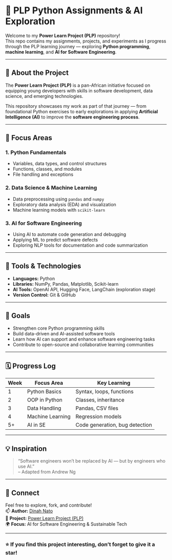# 🌟 PLP Python Assignments & AI Exploration

Welcome to my **Power Learn Project (PLP)** repository!  
This repo contains my assignments, projects, and experiments as I progress through the PLP learning journey — exploring **Python programming**, **machine learning**, and **AI for Software Engineering**.

---

## 🧠 About the Project

The **Power Learn Project (PLP)** is a pan-African initiative focused on equipping young developers with skills in software development, data science, and emerging technologies.  

This repository showcases my work as part of that journey — from foundational Python exercises to early explorations in applying **Artificial Intelligence (AI)** to improve the **software engineering process**.

---

## 🚀 Focus Areas

### 1. Python Fundamentals
- Variables, data types, and control structures  
- Functions, classes, and modules  
- File handling and exceptions  

### 2. Data Science & Machine Learning
- Data preprocessing using `pandas` and `numpy`  
- Exploratory data analysis (EDA) and visualization  
- Machine learning models with `scikit-learn`  

### 3. AI for Software Engineering
- Using AI to automate code generation and debugging  
- Applying ML to predict software defects  
- Exploring NLP tools for documentation and code summarization  

---

## 🧩 Tools & Technologies

- **Languages:** Python  
- **Libraries:** NumPy, Pandas, Matplotlib, Scikit-learn  
- **AI Tools:** OpenAI API, Hugging Face, LangChain (exploration stage)  
- **Version Control:** Git & GitHub  

---

## 🎯 Goals

- Strengthen core Python programming skills  
- Build data-driven and AI-assisted software tools  
- Learn how AI can support and enhance software engineering tasks  
- Contribute to open-source and collaborative learning communities  

---

## 🗓️ Progress Log

| Week | Focus Area | Key Learning |
|------|-------------|---------------|
| 1 | Python Basics | Syntax, loops, functions |
| 2 | OOP in Python | Classes, inheritance |
| 3 | Data Handling | Pandas, CSV files |
| 4 | Machine Learning | Regression models |
| 5+ | AI in SE | Code generation, bug detection |

---

## 💡 Inspiration

> “Software engineers won’t be replaced by AI — but by engineers who use AI.”  
> – Adapted from Andrew Ng

---

## 🤝 Connect

Feel free to explore, fork, and contribute!  
📫 **Author:** [Dinah Nato](https://github.com/NATO-dotcom)  
💼 **Project:** [Power Learn Project (PLP)](https://powerlearnproject.org)  
🌍 **Focus:** AI for Software Engineering & Sustainable Tech

---

### ⭐ If you find this project interesting, don’t forget to give it a star!
